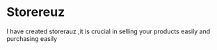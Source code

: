 # Storereuz
I have created storerauz ,it is crucial in selling your products easily and purchasing easily
